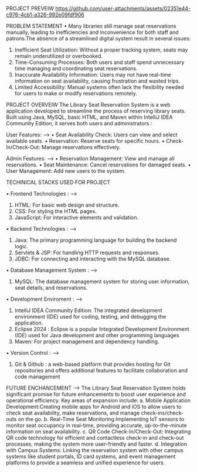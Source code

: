 PROJECT PREVEIW 
https://github.com/user-attachments/assets/02351e44-c976-4cb1-a326-992e09fdf906

PROBLEM STATEMENT
•	Many libraries still manage seat reservations manually, leading to inefficiencies and inconvenience for both staff and patrons.The absence of a streamlined digital system result in several issues:
1.	Inefficient Seat Utilization: Without a proper tracking system, seats may remain underutilized or overbooked.
2.	Time-Consuming Processes: Both users and staff spend unnecessary time managing and coordinating seat reservations.
3.	Inaccurate Availability Information: Users may not have real-time information on seat availability, causing frustration and wasted trips.
4.	Limited Accessibility: Manual systems often lack the flexibility needed for users to make or modify reservations remotely.
   
PROJECT OVERVEIW
The Library Seat Reservation System is a web application developed to streamline the process of reserving library seats. Built using Java, MySQL, basic HTML, and Maven within IntelliJ IDEA Community Edition, it serves both users and administrators : 

User Features: -->
•	Seat Availability Check: Users can view and select available seats.
•	Reservation: Reserve seats for specific hours.
•	Check-In/Check-Out: Manage reservations effectively.

Admin Features: -->
•	Reservation Management: View and manage all reservations.
•	Seat Maintenance: Cancel reservations for damaged seats.
•	User Management: Add new users to the system.

TECHINICAL STACKS USED FOR PROJECT 

•	Frontend Technologies : -->
1.	HTML: For basic web design and structure.
2.	CSS: For styling the HTML pages.
3.	JavaScript: For interactive elements and validation.

•	Backend Technologies : -->
1.	Java: The primary programming language for building the backend logic.
2.	Servlets & JSP: For handling HTTP requests and responses.
3.	JDBC: For connecting and interacting with the MySQL database.

•	Database Management System : --> 
1.	MySQL: The database management system for storing user information, seat details, and reservations.

•	Development Enviroment : -->
1.	IntelliJ IDEA Community Edition: The integrated development environment (IDE) used for coding, testing, and debugging the application.
2.	Eclipse 2024 : Eclipse is a popular Integrated Development Environment (IDE) used for Java development and other programming languages
3.	Maven: For project management and dependency handling.

•	Version Control : -->
1.	Git & Github : a web-based platform that provides hosting for Git repositories and offers additional features to facilitate collaboration and code management

FUTURE ENCHANCEMENT -->
The Library Seat Reservation System holds significant promise for future enhancements to boost user experience and operational efficiency. Key areas of expansion include:
a.	Mobile Application Development:Creating mobile apps for Android and iOS to allow users to check seat availability, make reservations, and manage check-ins/check-outs on the go.
b.	Real-Time Seat Monitoring:Implementing IoT sensors to monitor seat occupancy in real-time, providing accurate, up-to-the-minute information on seat availability.
c.	QR Code Check-In/Check-Out: Integrating QR code technology for efficient and contactless check-in and check-out processes, making the system more user-friendly and faster.
d.	Integration with Campus Systems: Linking the reservation system with other campus systems like student portals, ID card systems, and event management platforms to provide a seamless and unified experience for users.
